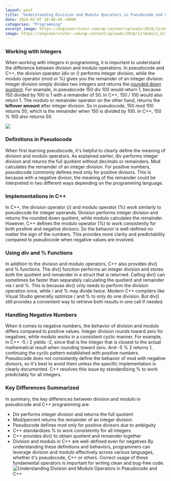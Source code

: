 ```yaml
---
layout: post
title: "Understanding Division and Modulo Operators in Pseudocode and C++"
date: 2024-02-07 18:48:49 +0000
categories: "Programming"
excerpt_image: https://engineerstutor.com/wp-content/uploads/2018/12/modulo_division_operator.jpg
image: https://engineerstutor.com/wp-content/uploads/2018/12/modulo_division_operator.jpg
---
```


### Working with Integers
When working with integers in programming, it is important to understand the difference between division and modulo operations. In pseudocode and C++, the division operator (div or /) performs integer division, while the modulo operator (mod or %) gives you the remainder of an integer division.
Integer division simply divides two integers and returns the [rounded down quotient](https://store.fi.io.vn/collection/bulldog). For example, in pseudocode 150 div 100 would return 1, because 150 divided by 100 is 1 with a remainder of 50. In C++, 150 / 100 would also return 1. 
The modulo or remainder operator on the other hand, returns the **leftover amount** after integer division. So in pseudocode, 150 mod 100 returns 50, which is the remainder when 150 is divided by 100. In C++, 150 % 100 also returns 50.

![](https://i.ytimg.com/vi/dWSJqvFE7Cg/maxresdefault.jpg)
### Definitions in Pseudocode
When first learning pseudocode, it's helpful to clearly define the meaning of division and modulo operators. As explained earlier, div performs integer division and returns the full quotient without decimals or remainders. Mod calculates the remainder of an integer division.
For positive numbers, pseudocode commonly defines mod only for positive divisors. This is because with a negative divisor, the meaning of the remainder could be interpreted in two different ways depending on the programming language.
### Implementations in C++ 
In C++, the division operator (/) and modulo operator (%) work similarly to pseudocode for integer operands. Division performs integer division and returns the rounded down quotient, while modulo calculates the remainder.
However, C++ defines the modulo operator (%) to work consistently for both positive and negative divisors. So the behavior is well-defined no matter the sign of the numbers. This provides more clarity and predictability compared to pseudocode when negative values are involved.
### Using div and % Functions
In addition to the division and modulo operators, C++ also provides div() and % functions. The div() function performs an integer division and stores both the quotient and remainder in a struct that is returned. 
Calling div() can sometimes be faster than separately calculating the quotient and remainder via / and %. This is because div() only needs to perform the division operation once, while / and % may divide twice.
Modern C++ compilers like Visual Studio generally optimize / and % to only do one division. But div() still provides a convenient way to retrieve both results in one call if needed.
### Handling Negative Numbers
When it comes to negative numbers, the behavior of division and modulo differs compared to positive values. Integer division rounds toward zero for negatives, while modulo works in a consistent cyclic manner.
For example, in C++ -5 / 2 yields -2, since that is the integer that is closest to the actual mathematical result when rounding toward zero. And -5 % 2 returns 1, continuing the cyclic pattern established with positive numbers.
Pseudocode does not consistently define the behavior of mod with negative divisors, so it's best to avoid them unless the specific implementation is clearly documented. C++ resolves this issue by standardizing % to work predictably for all integers.
### Key Differences Summarized
In summary, the key differences between division and modulo in pseudocode and C++ programming are:
- Div performs integer division and returns the full quotient 
- Mod/percent returns the remainder of an integer division
- Pseudocode defines mod only for positive divisors due to ambiguity
- C++ standardizes % to work consistently for all integers
- C++ provides div() to obtain quotient and remainder together
- Division and modulo in C++ are well-defined even for negatives
By understanding these definitions and behaviors, programmers can leverage division and modulo effectively across various languages, whether it's pseudocode, C++ or others. Correct usage of these fundamental operators is important for writing clean and bug-free code.
![Understanding Division and Modulo Operators in Pseudocode and C++](https://engineerstutor.com/wp-content/uploads/2018/12/modulo_division_operator.jpg)